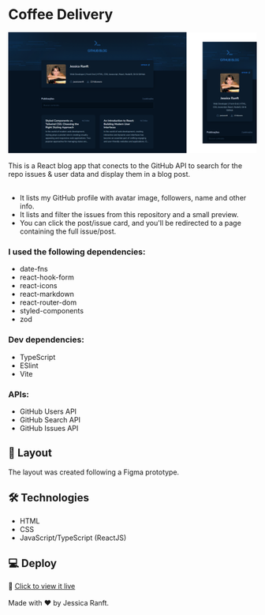 # Coffee Delivery

![preview](https://github.com/jessicaranft/blog/blob/main/.github/preview.png)

This is a React blog app that conects to the GitHub API to search for the repo issues & user data and display them in a blog post.
<br><br>
- It lists my GitHub profile with avatar image, followers, name and other info.
- It lists and filter the issues from this repository and a small preview.
- You can click the post/issue card, and you'll be redirected to a page containing the full issue/post.

### I used the following dependencies:
- date-fns
- react-hook-form
- react-icons
- react-markdown
- react-router-dom
- styled-components
- zod

### Dev dependencies:

- TypeScript
- ESlint
- Vite

### APIs:

- GitHub Users API
- GitHub Search API
- GitHub Issues API

## 🎨 Layout

The layout was created following a Figma prototype.

## 🛠 Technologies
- HTML
- CSS
- JavaScript/TypeScript (ReactJS)

## 💻 Deploy

🔗 <a href="https://ignite-coffee-delivery-hazel.vercel.app/" target="_blank">Click to view it live</a>
<br><br>
Made with ❤️ by Jessica Ranft.